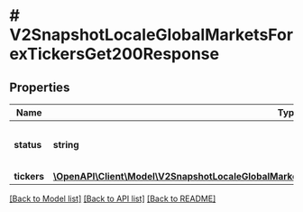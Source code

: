 # # V2SnapshotLocaleGlobalMarketsForexTickersGet200Response

## Properties

Name | Type | Description | Notes
------------ | ------------- | ------------- | -------------
**status** | **string** | The status of this request&#39;s response. |
**tickers** | [**\OpenAPI\Client\Model\V2SnapshotLocaleGlobalMarketsForexTickersGet200ResponseAllOfTickersInner[]**](V2SnapshotLocaleGlobalMarketsForexTickersGet200ResponseAllOfTickersInner.md) |  | [optional]

[[Back to Model list]](../../README.md#models) [[Back to API list]](../../README.md#endpoints) [[Back to README]](../../README.md)
